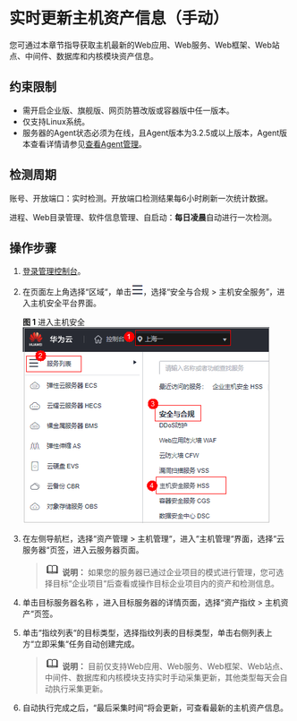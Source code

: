 # 实时更新主机资产信息（手动）<a name="hss_01_0477"></a>

您可通过本章节指导获取主机最新的Web应用、Web服务、Web框架、Web站点、中间件、数据库和内核模块资产信息。

## 约束限制<a name="section1854716547329"></a>

-   需开启企业版、旗舰版、网页防篡改版或容器版中任一版本。
-   仅支持Linux系统。
-   服务器的Agent状态必须为在线，且Agent版本为3.2.5或以上版本，Agent版本查看详情请参见[查看Agent管理](查看Agent管理.md)。

## 检测周期<a name="section964916436136"></a>

账号、开放端口：实时检测。开放端口检测结果每6小时刷新一次统计数据。

进程、Web目录管理、软件信息管理、自启动：**每日凌晨**自动进行一次检测。

## 操作步骤<a name="section161820339919"></a>

1.  [登录管理控制台](https://console.huaweicloud.com/?locale=zh-cn)。
2.  在页面左上角选择“区域“，单击![](figures/zh-cn_image_0000001517317834.png)，选择“安全与合规 \> 主机安全服务”，进入主机安全平台界面。

    **图 1**  进入主机安全<a name="hss_01_0234_fig1855613765114"></a>  
    ![](figures/进入主机安全.png "进入主机安全")

3.  在左侧导航栏，选择“资产管理  \>  主机管理“，进入“主机管理“界面，选择“云服务器“页签，进入云服务器页面。

    >![](public_sys-resources/icon-note.gif) **说明：** 
    >如果您的服务器已通过企业项目的模式进行管理，您可选择目标“企业项目“后查看或操作目标企业项目内的资产和检测信息。

4.  单击目标服务器名称 ，进入目标服务器的详情页面，选择“资产指纹  \>  主机资产“页签。
5.  单击“指纹列表“的目标类型，选择指纹列表的目标类型，单击右侧列表上方“立即采集“任务自动创建完成。

    >![](public_sys-resources/icon-note.gif) **说明：** 
    >目前仅支持Web应用、Web服务、Web框架、Web站点、中间件、数据库和内核模块支持实时手动采集更新，其他类型每天会自动执行采集更新。

6.  自动执行完成之后，“最后采集时间“将会更新，可查看最新的主机资产信息。

